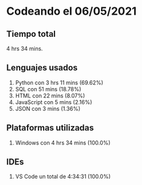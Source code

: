 # Codeando el 06/05/2021

## Tiempo total
4 hrs 34 mins.

## Lenguajes usados
1. Python con 3 hrs 11 mins (69.62%)
1. SQL con 51 mins (18.78%)
1. HTML con 22 mins (8.07%)
1. JavaScript con 5 mins (2.16%)
1. JSON con 3 mins (1.36%)

## Plataformas utilizadas
1. Windows con 4 hrs 34 mins (100.0%)

## IDEs
1. VS Code un total de 4:34:31 (100.0%)
